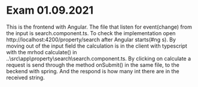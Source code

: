 # Exam 01.09.2021
This is the frontend with Angular. The file that listen for event(change) from the input is search.component.ts. To check the implementation open http://localhost:4200/property/search after Angular starts(#ng s). By moving out of the input field the calculation is in the client with typescript with the mrhod calculate() in ..\src\app\property\search\search.component.ts. By clicking on calculate a request is send through the method onSubmit() in the same file, to the beckend with spring. And the respond is how many int there are in the received string.

